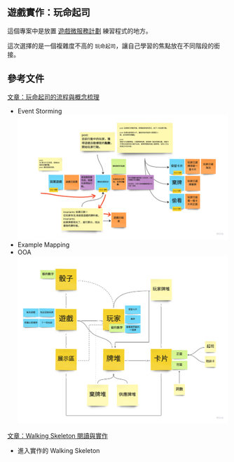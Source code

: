 ## 遊戲實作：玩命起司

這個專案中是放置 [遊戲微服務計劃](https://waterball.notion.site/Game-as-a-Service-e636a20876e6484ba0b758fdeaee06f0) 練習程式的地方。

這次選擇的是一個複雜度不高的 `玩命起司`，讓自己學習的焦點放在不同階段的銜接。





## 參考文件

[文章：玩命起司的流程與概念梳理](https://sordid-bearskin-bdd.notion.site/78a11d09b5054697831e97019733aca3)

* Event Storming ![](./docs/event_storming.png)
* Example Mapping
* OOA ![](./docs/ooa.png)

[文章：Walking Skeleton 閱讀與實作](https://sordid-bearskin-bdd.notion.site/Walking-Skeleton-1f6733acd37a4ca8a0ca91b73a2d2dc4)
* 進入實作的 Walking Skeleton

